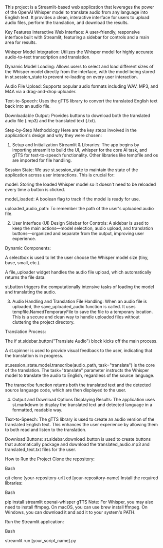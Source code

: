 This project is a Streamlit-based web application that leverages the power of the OpenAI Whisper model to translate audio from any language into English text. It provides a clean, interactive interface for users to upload audio files, perform the translation, and download the results.

Key Features
Interactive Web Interface: A user-friendly, responsive interface built with Streamlit, featuring a sidebar for controls and a main area for results.

Whisper Model Integration: Utilizes the Whisper model for highly accurate audio-to-text transcription and translation.

Dynamic Model Loading: Allows users to select and load different sizes of the Whisper model directly from the interface, with the model being stored in st.session_state to prevent re-loading on every user interaction.

Audio File Upload: Supports popular audio formats including WAV, MP3, and M4A via a drag-and-drop uploader.

Text-to-Speech: Uses the gTTS library to convert the translated English text back into an audio file.

Downloadable Output: Provides buttons to download both the translated audio file (.mp3) and the translated text (.txt).

Step-by-Step Methodology
Here are the key steps involved in the application's design and why they were chosen:

1. Setup and Initialization
Streamlit & Libraries: The app begins by importing streamlit to build the UI, whisper for the core AI task, and gTTS for text-to-speech functionality. Other libraries like tempfile and os are imported for file handling.

Session State: We use st.session_state to maintain the state of the application across user interactions. This is crucial for:

model: Storing the loaded Whisper model so it doesn't need to be reloaded every time a button is clicked.

model_loaded: A boolean flag to track if the model is ready for use.

uploaded_audio_path: To remember the path of the user's uploaded audio file.

2. User Interface (UI) Design
Sidebar for Controls: A sidebar is used to keep the main actions—model selection, audio upload, and translation buttons—organized and separate from the output, improving user experience.

Dynamic Components:

A selectbox is used to let the user choose the Whisper model size (tiny, base, small, etc.).

A file_uploader widget handles the audio file upload, which automatically returns the file data.

st.button triggers the computationally intensive tasks of loading the model and translating the audio.

3. Audio Handling and Translation
File Handling: When an audio file is uploaded, the save_uploaded_audio function is called. It uses tempfile.NamedTemporaryFile to save the file to a temporary location. This is a secure and clean way to handle uploaded files without cluttering the project directory.

Translation Process:

The if st.sidebar.button("Translate Audio") block kicks off the main process.

A st.spinner is used to provide visual feedback to the user, indicating that the translation is in progress.

st.session_state.model.transcribe(audio_path, task="translate") is the core of the translation. The task="translate" parameter instructs the Whisper model to translate the audio to English, regardless of the source language.

The transcribe function returns both the translated text and the detected source language code, which are then displayed to the user.

4. Output and Download Options
Displaying Results: The application uses st.markdown to display the translated text and detected language in a formatted, readable way.

Text-to-Speech: The gTTS library is used to create an audio version of the translated English text. This enhances the user experience by allowing them to both read and listen to the translation.

Download Buttons: st.sidebar.download_button is used to create buttons that automatically package and download the translated_audio.mp3 and translated_text.txt files for the user.

How to Run the Project
Clone the repository:

Bash

git clone [your-repository-url]
cd [your-repository-name]
Install the required libraries:

Bash

pip install streamlit openai-whisper gTTS
Note: For Whisper, you may also need to install ffmpeg. On macOS, you can use brew install ffmpeg. On Windows, you can download it and add it to your system's PATH.

Run the Streamlit application:

Bash

streamlit run [your_script_name].py
